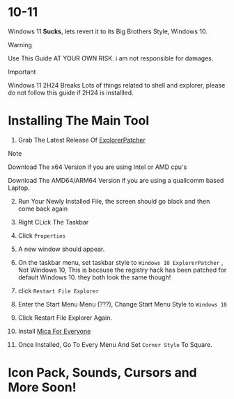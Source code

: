 # 10-11
Windows 11 **Sucks**, lets revert it to its Big Brothers Style, Windows 10.

> [!WARNING]
> Use This Guide AT YOUR OWN RISK. i am not responsible for damages.

> [!IMPORTANT]
> Windows 11 2H24 Breaks Lots of things related to shell and explorer, please do not follow this guide if 2H24 is installled.

# Installing The Main Tool
1. Grab The Latest Release Of [ExplorerPatcher](https://github.com/valinet/ExplorerPatcher)
> [!NOTE]
> Download The x64 Version if you are using Intel or AMD cpu's
>
> Download The AMD64/ARM64 Version if you are using a quallcomm based Laptop.

2. Run Your Newly Installed File, the screen should go black and then come back again

3. Right CLick The Taskbar

4. Click `Properties`

5. A new window should appear.

6. On the taskbar menu, set taskbar style to `Windows 10 ExplorerPatcher` , Not Windows 10, This is because the registry hack has been patched for default Windows 10. they both look the same though!

7.  click `Restart File Explorer`

8.  Enter the Start Menu Menu (???), Change Start Menu Style to `Windows 10`

9.  Click Restart File Explorer Again.

10.  Install [Mica For Everyone](https://github.com/MicaForEveryone/MicaForEveryone/releases/tag/2.0.2.0)

11.  Once Installed, Go To Every Menu And Set `Corner Style` To Square.

# Icon Pack, Sounds, Cursors and More Soon!

